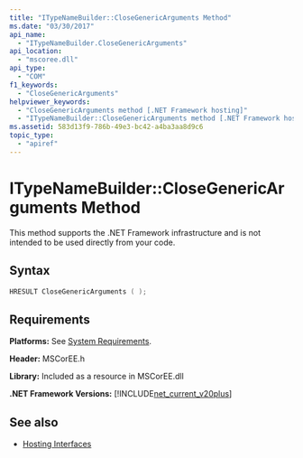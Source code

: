```yaml
---
title: "ITypeNameBuilder::CloseGenericArguments Method"
ms.date: "03/30/2017"
api_name: 
  - "ITypeNameBuilder.CloseGenericArguments"
api_location: 
  - "mscoree.dll"
api_type: 
  - "COM"
f1_keywords: 
  - "CloseGenericArguments"
helpviewer_keywords: 
  - "CloseGenericArguments method [.NET Framework hosting]"
  - "ITypeNameBuilder::CloseGenericArguments method [.NET Framework hosting]"
ms.assetid: 583d13f9-786b-49e3-bc42-a4ba3aa8d9c6
topic_type: 
  - "apiref"
---
```

# ITypeNameBuilder::CloseGenericArguments Method
This method supports the .NET Framework infrastructure and is not intended to be used directly from your code.  
  
## Syntax  
  
```cpp  
HRESULT CloseGenericArguments ( );  
```  
  
## Requirements  
 **Platforms:** See [System Requirements](../../../../docs/framework/get-started/system-requirements.md).  
  
 **Header:** MSCorEE.h  
  
 **Library:** Included as a resource in MSCorEE.dll  
  
 **.NET Framework Versions:** [!INCLUDE[net_current_v20plus](../../../../includes/net-current-v20plus-md.md)]  
  
## See also

- [Hosting Interfaces](../../../../docs/framework/unmanaged-api/hosting/hosting-interfaces.md)
